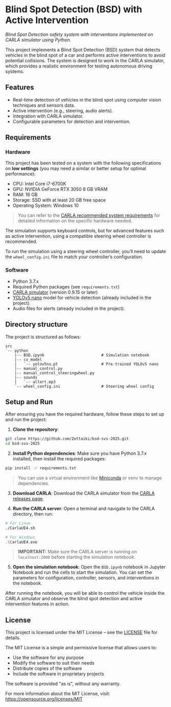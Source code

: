 # Blind Spot Detection (BSD) with Active Intervention
*Blind Spot Detection safety system with interventions implemented on CARLA simulator using Python.*

This project implements a Blind Spot Detection (BSD) system that detects vehicles in the blind spot of a car and performs active interventions to avoid potential collisions. The system is designed to work in the CARLA simulator, which provides a realistic environment for testing autonomous driving systems.

## Features

- Real-time detection of vehicles in the blind spot using computer vision techniques and sensors data.
- Active intervention (e.g., steering, audio alerts).
- Integration with CARLA simulator.
- Configurable parameters for detection and intervention.

## Requirements

### Hardware

This project has been tested on a system with the following specifications on **low settings** (you may need a similar or better setup for optimal performance):
- CPU: Intel Core i7-6700K
- GPU: NVIDIA GeForce RTX 3050 8 GB VRAM
- RAM: 16 GB
- Storage: SSD with at least 20 GB free space
- Operating System: Windows 10

> You can refer to the [CARLA recommended system requirements](https://github.com/carla-simulator/carla?tab=readme-ov-file#recommended-system) for detailed information on the specific hardware needed.

The simulation supports keyboard controls, but for advanced features such as active intervention, using a compatible steering wheel controller is recommended.

To run the simulation using a steering wheel controller, you’ll need to update the `wheel_config.ini` file to match your controller’s configuration.

### Software
- Python 3.7.x
- Required Python packages (see `requirements.txt`)
- [CARLA simulator](https://github.com/carla-simulator/carla/releases) (version 0.9.15 or later)
- [YOLOv5 nano](https://github.com/ultralytics/yolov5) model for vehicle detection (already included in the project).
- Audio files for alerts (already included in the project).

## Directory structure

The project is structured as follows:

```
src
`-- python
    |-- BSD.ipynb                         # Simulation notebook
    |-- cv_model
    |   `-- yolov5nu.pt                   # Pre-trained YOLOv5 nano
    |-- manual_control.py
    |-- manual_control_steeringwheel.py
    |-- sounds
    |   `-- allert.mp3
    `-- wheel_config.ini                  # Steering wheel config
```

## Setup and Run

After ensuring you have the required hardware, follow these steps to set up and run the project:

1. **Clone the repository**:
  ```bash
  git clone https://github.com/Zettaiki/bsd-svs-2025.git
  cd bsd-svs-2025
  ```

2. **Install Python dependencies**:
  Make sure you have Python 3.7.x installed, then install the required packages:
  ```bash
  pip install -r requirements.txt
  ```

  > You can use a virtual environment like [Miniconda](https://www.anaconda.com/download/success) or venv to manage dependencies.

3. **Download CARLA**:
  Download the CARLA simulator from the [CARLA releases page](https://github.com/carla-simulator/carla/releases).

4. **Run the CARLA server**:
  Open a terminal and navigate to the CARLA directory, then run:
  ```bash
  # For Linux
  ./CarlaUE4.sh

  # For Windows
  .\CarlaUE4.exe
  ```

  > **IMPORTANT:** Make sure the CARLA server is running on `localhost:2000` before starting the simulation notebook.

5. **Open the simulation notebook**:
  Open the `BSD.ipynb` notebook in Jupyter Notebook and run the cells to start the simulation. You can set the parameters for configuration, controller, sensors, and interventions in the notebook.

After running the notebook, you will be able to control the vehicle inside the CARLA simulator and observe the blind spot detection and active intervention features in action.

## License

This project is licensed under the MIT License – see the [LICENSE](./LICENSE) file for details.

The MIT License is a simple and permissive license that allows users to:

- Use the software for any purpose
- Modify the software to suit their needs
- Distribute copies of the software
- Include the software in proprietary projects

The software is provided "as is", without any warranty.

For more information about the MIT License, visit:  
https://opensource.org/licenses/MIT